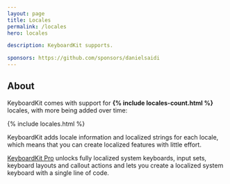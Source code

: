 ```yaml
---
layout: page
title: Locales
permalink: /locales
hero: locales

description: KeyboardKit supports.

sponsors: https://github.com/sponsors/danielsaidi
---
```



## About

KeyboardKit comes with support for <b>{% include locales-count.html %}</b> locales, with more being added over time:

{% include locales.html %}

KeyboardKit adds locale information and localized strings for each locale, which means that you can create localized features with little effort.

[KeyboardKit Pro](/pro) unlocks fully localized system keyboards, input sets, keyboard layouts and callout actions and lets you create a localized system keyboard with a single line of code.